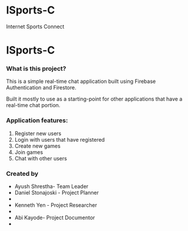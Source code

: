 # ISports-C
Internet Sports Connect
<h1>ISports-C</h1>
<h3>What is this project?</h3>
<p>This is a simple real-time chat application built using Firebase Authentication and Firestore.</p>
<p> Built it mostly to use as a starting-point for other applications that have a real-time chat portion.</p>
<h3>Application features:</h3>
<ol>
  <li>Register new users</li>
  <li>Login with users that have registered</li>
  <li>Create new games</li>
  <li>Join games</li>
  <li>Chat with other users</li>
</ol>
<h3> Created by </h3>
<ul> 
  <li>Ayush Shrestha- Team Leader</li>
  <li>Daniel Stonajoski - Project Planner<li>
  <li>Kenneth Yen - Project Researcher<li>
  <li>Abi Kayode- Project Documentor<li>
</ull>
